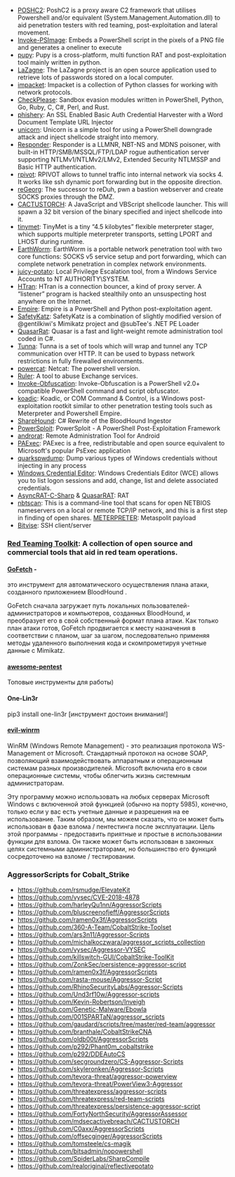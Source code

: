 - [POSHC2](https://github.com/nettitude/PoshC2): PoshC2 is a proxy aware C2 framework that utilises Powershell and/or equivalent (System.Management.Automation.dll) to aid penetration testers with red teaming, post-exploitation and lateral movement.
- [Invoke-PSImage](https://github.com/peewpw/Invoke-PSImage): Embeds a PowerShell script in the pixels of a PNG file and generates a oneliner to execute
- [pupy](https://github.com/n1nj4sec/pupy): Pupy is a cross-platform, multi function RAT and post-exploitation tool mainly written in python. 
- [LaZagne](https://github.com/AlessandroZ/LaZagne): The LaZagne project is an open source application used to retrieve lots of passwords stored on a local computer. 
- [impacket](https://github.com/SecureAuthCorp/impacket): Impacket is a collection of Python classes for working with network protocols.
- [CheckPlease](https://github.com/Arvanaghi/CheckPlease): Sandbox evasion modules written in PowerShell, Python, Go, Ruby, C, C#, Perl, and Rust. 
- [phishery](https://github.com/ryhanson/phishery): An SSL Enabled Basic Auth Credential Harvester with a Word Document Template URL Injector
- [unicorn](https://github.com/trustedsec/unicorn): Unicorn is a simple tool for using a PowerShell downgrade attack and inject shellcode straight into memory. 
- [Responder](https://github.com/SpiderLabs/Responder): Responder is a LLMNR, NBT-NS and MDNS poisoner, with built-in HTTP/SMB/MSSQL/FTP/LDAP rogue authentication server supporting NTLMv1/NTLMv2/LMv2, Extended Security NTLMSSP and Basic HTTP authentication.
- [rpivot](https://github.com/klsecservices/rpivot): RPIVOT allows to tunnel traffic into internal network via socks 4. It works like ssh dynamic port forwarding but in the opposite direction.
- [reGeorg](https://github.com/sensepost/reGeorg): The successor to reDuh, pwn a bastion webserver and create SOCKS proxies through the DMZ. 
- [CACTUSTORCH](https://github.com/mdsecactivebreach/CACTUSTORCH): A JavaScript and VBScript shellcode launcher. This will spawn a 32 bit version of the binary specified and inject shellcode into it.
- [tinymet](https://github.com/SherifEldeeb/TinyMet): TinyMet is a tiny “4.5 kilobytes” flexible meterpreter stager, which supports multiple meterpreter transports, setting LPORT and LHOST during runtime.
- [EarthWorm](https://github.com/rootkiter/EarthWorm): EarthWorm is a portable network penetration tool with two core functions: SOCKS v5 service setup and port forwarding, which can complete network penetration in complex network environments.
- [juicy-potato](https://github.com/ohpe/juicy-potato): Local Privilege Escalation tool, from a Windows Service Accounts to NT AUTHORITY\SYSTEM.
- [HTran](https://github.com/HiwinCN/HTran): HTran is a connection bouncer, a kind of proxy server. A “listener” program is hacked stealthily onto an unsuspecting host anywhere on the Internet. 
- [Empire](https://github.com/EmpireProject/Empire): Empire is a PowerShell and Python post-exploitation agent. 
- [SafetyKatz](https://github.com/GhostPack/SafetyKatz): SafetyKatz is a combination of slightly modified version of @gentilkiwi's Mimikatz project and @subTee's .NET PE Loader
- [QuasarRat](https://github.com/quasar/QuasarRAT): Quasar is a fast and light-weight remote administration tool coded in C#. 
- [Tunna](https://github.com/SECFORCE/Tunna): Tunna is a set of tools which will wrap and tunnel any TCP communication over HTTP. It can be used to bypass network restrictions in fully firewalled environments.
- [powercat](https://github.com/besimorhino/powercat): Netcat: The powershell version. 
- [Ruler](https://github.com/sensepost/ruler): A tool to abuse Exchange services.
- [Invoke-Obfuscation](https://github.com/danielbohannon/Invoke-Obfuscation): Invoke-Obfuscation is a PowerShell v2.0+ compatible PowerShell command and script obfuscator.
- [koadic](https://github.com/zerosum0x0/koadic): Koadic, or COM Command & Control, is a Windows post-exploitation rootkit similar to other penetration testing tools such as Meterpreter and Powershell Empire.
- [SharpHound](https://github.com/BloodHoundAD/SharpHound): C# Rewrite of the BloodHound Ingestor
- [PowerSploit](https://github.com/PowerShellMafia/PowerSploit): PowerSploit - A PowerShell Post-Exploitation Framework
- [androrat](https://github.com/DesignativeDave/androrat): Remote Administration Tool for Android
- [PAExec](https://github.com/poweradminllc/PAExec): PAExec is a free, redistributable and open source equivalent to Microsoft's popular PsExec application
- [quarkspwdump](https://github.com/quarkslab/quarkspwdump): Dump various types of Windows credentials without injecting in any process
- [Windows Credential Editor](https://packetstormsecurity.com/files/121843/Windows-Credential-Editor-1.4-Beta.html): Windows Credentials Editor (WCE) allows you to list logon sessions and add, change, list and delete associated credentials. 
- [AsyncRAT-C-Sharp](https://github.com/NYAN-x-CAT/AsyncRAT-C-Sharp) & [QuasarRAT](https://github.com/quasar/QuasarRAT/): RAT
- [nbtscan](http://www.unixwiz.net/tools/nbtscan.html): This is a command-line tool that scans for open NETBIOS nameservers on a local or remote TCP/IP network, and this is a first step in finding of open shares.
[METERPRETER](https://github.com/rapid7/metasploit-framework/wiki/Meterpreter): Metaspolit payload
- [Bitvise](https://www.bitvise.com/): SSH client/server


### [Red Teaming Toolkit](https://github.com/infosecn1nja/Red-Teaming-Toolkit): A collection of open source and commercial tools that aid in red team operations.



#### [GoFetch](https://github.com/GoFetchAD/GoFetch) -
это инструмент для автоматического осуществления плана атаки, созданного приложением BloodHound .

GoFetch сначала загружает путь локальных пользователей-администраторов и компьютеров, созданных BloodHound, и преобразует его в свой собственный формат плана атаки. Как только план атаки готов, GoFetch продвигается к месту назначения в соответствии с планом, шаг за шагом, последовательно применяя методы удаленного выполнения кода и скомпрометируя учетные данные с Mimikatz.

 
 #### [awesome-pentest](https://github.com/enaqx/awesome-pentest)
 Топовые инструменты для работы)
 
 
#### One-Lin3r  
pip3 install one-lin3r   [инструмент достоин внимания!]

#### [evil-winrm](https://github.com/awesome-security/evil-winrm)

WinRM (Windows Remote Management) - это реализация протокола WS-Management от Microsoft. Стандартный протокол на основе SOAP, позволяющий взаимодействовать аппаратным и операционным системам разных производителей. Microsoft включила его в свои операционные системы, чтобы облегчить жизнь системным администраторам.

Эту программу можно использовать на любых серверах Microsoft Windows с включенной этой функцией (обычно на порту 5985), конечно, только если у вас есть учетные данные и разрешения на ее использование. Таким образом, мы можем сказать, что он может быть использован в фазе взлома / пентестинга после эксплуатации. Цель этой программы - предоставить приятные и простые в использовании функции для взлома. Он также может быть использован в законных целях системными администраторами, но большинство его функций сосредоточено на взломе / тестировании.

### AggressorScripts for Cobalt_Strike

- https://github.com/rsmudge/ElevateKit
- https://github.com/vysec/CVE-2018-4878
- https://github.com/harleyQu1nn/AggressorScripts
- https://github.com/bluscreenofjeff/AggressorScripts
- https://github.com/ramen0x3f/AggressorScripts
- https://github.com/360-A-Team/CobaltStrike-Toolset
- https://github.com/ars3n11/Aggressor-Scripts
- https://github.com/michalkoczwara/aggressor_scripts_collection
- https://github.com/vysec/Aggressor-VYSEC
- https://github.com/killswitch-GUI/CobaltStrike-ToolKit
- https://github.com/ZonkSec/persistence-aggressor-script
- https://github.com/ramen0x3f/AggressorScripts
- https://github.com/rasta-mouse/Aggressor-Script
- https://github.com/RhinoSecurityLabs/Aggressor-Scripts
- https://github.com/Und3rf10w/Aggressor-scripts
- https://github.com/Kevin-Robertson/Inveigh
- https://github.com/Genetic-Malware/Ebowla
- https://github.com/001SPARTaN/aggressor_scripts
- https://github.com/gaudard/scripts/tree/master/red-team/aggressor
- https://github.com/branthale/CobaltStrikeCNA
- https://github.com/oldb00t/AggressorScripts
- https://github.com/p292/Phant0m_cobaltstrike
- https://github.com/p292/DDEAutoCS
- https://github.com/secgroundzero/CS-Aggressor-Scripts
- https://github.com/skyleronken/Aggressor-Scripts
- https://github.com/tevora-threat/aggressor-powerview
- https://github.com/tevora-threat/PowerView3-Aggressor
- https://github.com/threatexpress/aggressor-scripts
- https://github.com/threatexpress/red-team-scripts
- https://github.com/threatexpress/persistence-aggressor-script
- https://github.com/FortyNorthSecurity/AggressorAssessor
- https://github.com/mdsecactivebreach/CACTUSTORCH
- https://github.com/C0axx/AggressorScripts
- https://github.com/offsecginger/AggressorScripts
- https://github.com/tomsteele/cs-magik
- https://github.com/bitsadmin/nopowershell
- https://github.com/SpiderLabs/SharpCompile
- https://github.com/realoriginal/reflectivepotato
